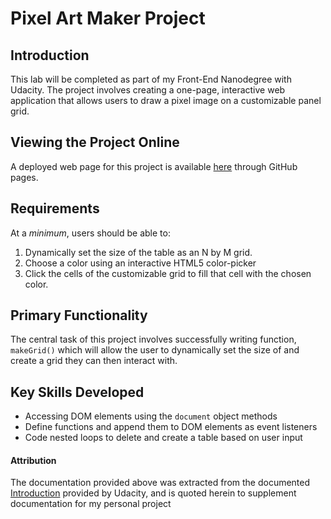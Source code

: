 # Pixel Art Maker Project

## Introduction

This lab will be completed as part of my Front-End Nanodegree with Udacity. The project involves creating a one-page, interactive web application that allows users to draw a pixel image on a customizable panel grid.

## Viewing the Project Online

A deployed web page for this project is available [here](https://jamoverjelly.github.io/udacity-pixel-art-maker-v2/index.html) through GitHub pages.

## Requirements

At a _minimum_, users should be able to:

1. Dynamically set the size of the table as an N by M grid.
2. Choose a color using an interactive HTML5 color-picker
3. Click the cells of the customizable grid to fill that cell with the chosen color.

## Primary Functionality

The central task of this project involves successfully writing function, `makeGrid()` which will allow the user to dynamically set the size of and create a grid they can then interact with.

## Key Skills Developed

- Accessing DOM elements using the `document` object methods
- Define functions and append them to DOM elements as event listeners
- Code nested loops to delete and create a table based on user input

#### Attribution

The documentation provided above was extracted from the documented [Introduction](https://github.com/udacity/project-pixel-art-maker-starter) provided by Udacity, and is quoted herein to supplement documentation for my personal project
